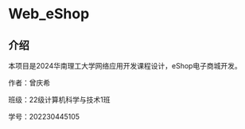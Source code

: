 # Web_eShop

## 介绍

本项目是2024华南理工大学网络应用开发课程设计，eShop电子商城开发。

作者：曾庆希

班级：22级计算机科学与技术1班

学号：202230445105


